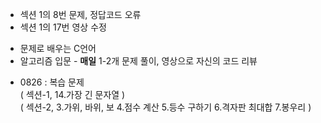 - 섹션 1의 8번 문제, 정답코드 오류
- 섹션 1의 17번 영상 수정

* 문제로 배우는 C언어
* 알고리즘 입문 - **매일** 1-2개 문제 풀이, 영상으로 자신의 코드 리뷰

- 0826 : 복습 문제 <br> ( 섹션-1, 14.가장 긴 문자열 ) <br>
  ( 섹션-2, 3.가위, 바위, 보 4.점수 계산 5.등수 구하기 6.격자판 최대합 7.봉우리 )

